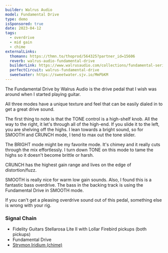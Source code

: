 ```yaml
---
builder: Walrus Audio
model: Fundamental Drive
type: demo
isSponsored: true
date: 2023-04-12
tags:
  - overdrive
  - mid gain
  - chime
externalLinks:
  thomann: https://thmn.to/thoprod/564325?partner_id=15606
  reverb: walrus-audio-fundamental-drive
  builderLink: https://www.walrusaudio.com/collections/fundamental-series/products/fundamental-series-drive
  perfectCircuit: walrus-fundamental-drive
  sweetwater: https://sweetwater.sjv.io/MmPbKM
---
```


The Fundamental Drive by Walrus Audio is the drive pedal that I wish was around when I started playing guitar.

All three modes have a unique texture and feel that can be easily dialed in to get a great drive sound.

The first thing to note is that the TONE control is a high-shelf knob. All the way to the right, it let's through all of the high-end. If you slide it to the left, you are shelving off the highs. I lean towards a bright sound, so for SMOOTH and CRUNCH mode, I tend to max out the tone slider.

The BRIGHT mode might be my favorite mode. It's chimey and it really cuts through the mix effortlessly. I turn down TONE on this mode to tame the highs so it doesn't become brittle or harsh.

CRUNCH has the highest gain range and lives on the edge of distortion/fuzz.

SMOOTH is really nice for warm low gain sounds. Also, I found this is a fantastic bass overdrive. The bass in the backing track is using the Fundamental Drive in SMOOTH mode.

If you can't get a pleasing overdrive sound out of this pedal, something else is wrong with your rig.

### Signal Chain

- Fidelity Guitars Stellarosa Lite II with Lollar Firebird pickups (both pickups)
- Fundamental Drive
- [Strymon Iridium (chime)](/demos/strymon-iridium)
